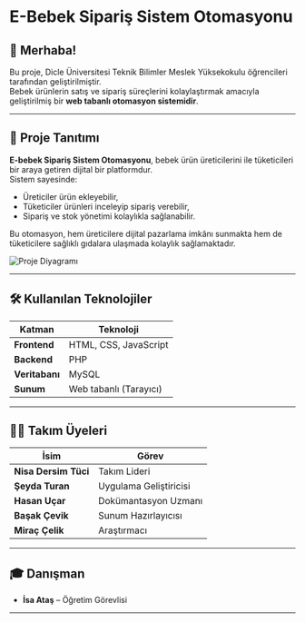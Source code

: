 # E-Bebek Sipariş Sistem Otomasyonu

## 👋 Merhaba!

Bu proje, Dicle Üniversitesi Teknik Bilimler Meslek Yüksekokulu öğrencileri tarafından geliştirilmiştir.  
Bebek ürünlerin satış ve sipariş süreçlerini kolaylaştırmak amacıyla geliştirilmiş bir **web tabanlı otomasyon sistemidir**.

---

## 📌 Proje Tanıtımı

**E-bebek Sipariş Sistem Otomasyonu**, bebek ürün üreticilerini ile tüketicileri bir araya getiren dijital bir platformdur.  
Sistem sayesinde:

- Üreticiler ürün ekleyebilir,
- Tüketiciler ürünleri inceleyip sipariş verebilir,
- Sipariş ve stok yönetimi kolaylıkla sağlanabilir.

Bu otomasyon, hem üreticilere dijital pazarlama imkânı sunmakta hem de tüketicilere sağlıklı gıdalara ulaşmada kolaylık sağlamaktadır.

![Proje Diyagramı](Diyagram/OTOMASYON.png)

---

## 🛠️ Kullanılan Teknolojiler

| Katman        | Teknoloji               |
|---------------|-------------------------|
| **Frontend**  | HTML, CSS, JavaScript   |
| **Backend**   | PHP                     |
| **Veritabanı**| MySQL                   |
| **Sunum**     | Web tabanlı (Tarayıcı)  |

---

## 👩‍💻 Takım Üyeleri

| İsim               | Görev                    |
|--------------------|--------------------------|
| **Nisa Dersim Tüci**   | Takım Lideri              |
| **Şeyda Turan**        | Uygulama Geliştiricisi    |
| **Hasan Uçar**         | Dokümantasyon Uzmanı      |
| **Başak Çevik**        | Sunum Hazırlayıcısı       |
| **Miraç Çelik**        | Araştırmacı               |

---

## 🎓 Danışman

- **İsa Ataş** – Öğretim Görevlisi

---
